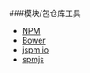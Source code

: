 ###模块/包仓库工具

<ul>
<li><a href="https://www.npmjs.com/">NPM</a></li>
<li><a href="http://bower.io/">Bower</a></li>
<li><a href="http://jspm.io/">jspm.io</a></li>
<li><a href="http://spmjs.io/">spmjs</a></li>
</ul>